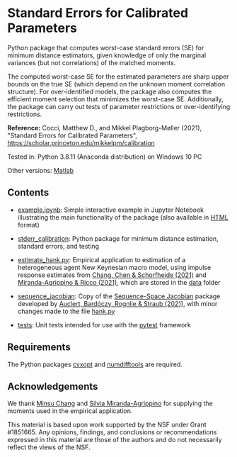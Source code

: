 # Standard Errors for Calibrated Parameters

Python package that computes worst-case standard errors (SE) for minimum distance estimators, given knowledge of only the marginal variances (but not correlations) of the matched moments.

The computed worst-case SE for the estimated parameters are sharp upper bounds on the true SE (which depend on the unknown moment correlation structure). For over-identified models, the package also computes the efficient moment selection that minimizes the worst-case SE. Additionally, the package can carry out tests of parameter restrictions or over-identifying restrictions.

**Reference:**
Cocci, Matthew D., and Mikkel Plagborg-Møller (2021), "Standard Errors for Calibrated Parameters", https://scholar.princeton.edu/mikkelpm/calibration

Tested in: Python 3.8.11 (Anaconda distribution) on Windows 10 PC

Other versions: [Matlab](https://github.com/mikkelpm/stderr_calibration_matlab)

## Contents

- [example.ipynb](example.ipynb): Simple interactive example in Jupyter Notebook illustrating the main functionality of the package (also available in [HTML](docs/example.html) format)

- [stderr_calibration](stderr_calibration): Python package for minimum distance estimation, standard errors, and testing

- [estimate_hank.py](estimate_hank.py): Empirical application to estimation of a heterogeneous agent New Keynesian macro model, using impulse response estimates from [Chang, Chen & Schorfheide (2021)](https://cpb-us-w2.wpmucdn.com/web.sas.upenn.edu/dist/e/242/files/2021/05/EvalHAmodels_v6_pub.pdf) and [Miranda-Agrippino & Ricco (2021)](https://doi.org/10.1257/mac.20180124), which are stored in the [data](data) folder

- [sequence_jacobian](sequence_jacobian): Copy of the [Sequence-Space Jacobian](https://github.com/shade-econ/sequence-jacobian) package developed by [Auclert, Bardóczy, Rognlie & Straub (2021)](http://web.stanford.edu/~aauclert/sequence_space_jacobian.pdf), with minor changes made to the file [hank.py](sequence_jacobian/hank.py)

- [tests](tests): Unit tests intended for use with the [pytest](https://docs.pytest.org/) framework

## Requirements

The Python packages [cvxopt](https://cvxopt.org/) and [numdifftools](https://pypi.org/project/numdifftools/) are required.

## Acknowledgements

We thank [Minsu Chang](http://minsuchang.com) and [Silvia Miranda-Agrippino](http://silviamirandaagrippino.com) for supplying the moments used in the empirical application.

This material is based upon work supported by the NSF under Grant #1851665. Any opinions, findings, and conclusions or recommendations expressed in this material are those of the authors and do not necessarily reflect the views of the NSF.
